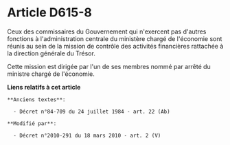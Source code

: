 # Article D615-8

Ceux des commissaires du Gouvernement qui n'exercent pas d'autres fonctions à l'administration centrale du ministère chargé
de l'économie sont réunis au sein de la mission de contrôle des activités financières rattachée à la        direction
générale du Trésor. 

Cette mission est dirigée par l'un de ses membres nommé par arrêté du ministre chargé de l'économie.

**Liens relatifs à cet article**

	**Anciens textes**:

	  - Décret n°84-709 du 24 juillet 1984 - art. 22 (Ab)

	**Modifié par**:

	  - Décret n°2010-291 du 18 mars 2010 - art. 2 (V)
